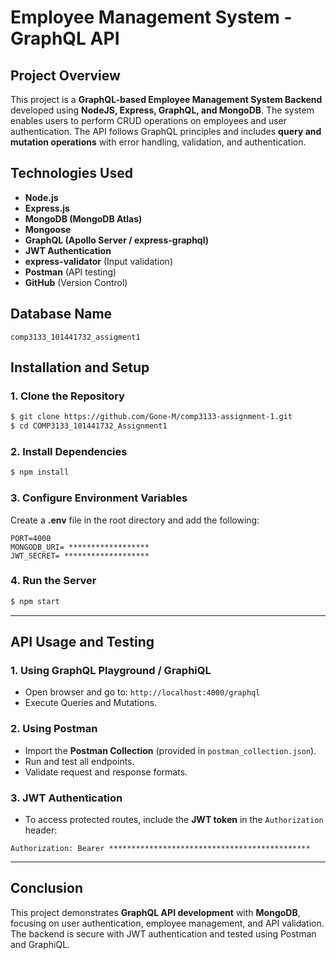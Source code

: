 # Employee Management System - GraphQL API

## Project Overview
This project is a **GraphQL-based Employee Management System Backend** developed using **NodeJS, Express, GraphQL, and MongoDB**. The system enables users to perform CRUD operations on employees and user authentication. The API follows GraphQL principles and includes **query and mutation operations** with error handling, validation, and authentication.

## Technologies Used
- **Node.js**
- **Express.js**
- **MongoDB (MongoDB Atlas)**
- **Mongoose**
- **GraphQL (Apollo Server / express-graphql)**
- **JWT Authentication**
- **express-validator** (Input validation)
- **Postman** (API testing)
- **GitHub** (Version Control)

## Database Name
```
comp3133_101441732_assigment1
```

## Installation and Setup
### 1. Clone the Repository
```sh
$ git clone https://github.com/Gone-M/comp3133-assignment-1.git
$ cd COMP3133_101441732_Assignment1
```

### 2. Install Dependencies
```sh
$ npm install
```

### 3. Configure Environment Variables
Create a **.env** file in the root directory and add the following:
```
PORT=4000
MONGODB_URI= ******************
JWT_SECRET= *******************
```

### 4. Run the Server
```sh
$ npm start
```

---

## API Usage and Testing
### 1. Using GraphQL Playground / GraphiQL
- Open browser and go to: `http://localhost:4000/graphql`
- Execute Queries and Mutations.

### 2. Using Postman
- Import the **Postman Collection** (provided in `postman_collection.json`).
- Run and test all endpoints.
- Validate request and response formats.

### 3. JWT Authentication
- To access protected routes, include the **JWT token** in the `Authorization` header:
```
Authorization: Bearer *********************************************
```

---

## Conclusion
This project demonstrates **GraphQL API development** with **MongoDB**, focusing on user authentication, employee management, and API validation. The backend is secure with JWT authentication and tested using Postman and GraphiQL.


